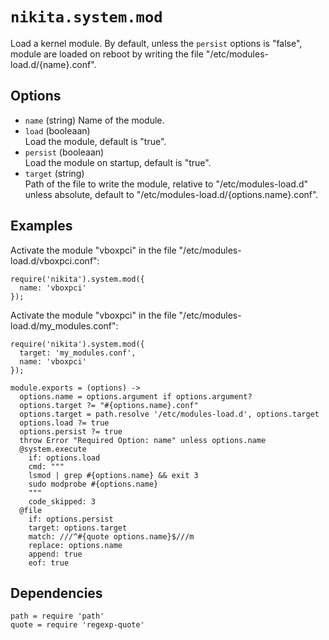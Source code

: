 
# `nikita.system.mod`

Load a kernel module. By default, unless the `persist` options is "false",
module are loaded on reboot by writing the file "/etc/modules-load.d/{name}.conf".

## Options

*   `name` (string)
    Name of the module.
*   `load` (booleaan)   
    Load the module, default is "true".
*   `persist` (booleaan)   
    Load the module on startup, default is "true".
*   `target` (string)   
    Path of the file to write the module, relative to "/etc/modules-load.d"
    unless absolute, default to "/etc/modules-load.d/{options.name}.conf".

## Examples

Activate the module "vboxpci" in the file "/etc/modules-load.d/vboxpci.conf":

```
require('nikita').system.mod({
  name: 'vboxpci'
});
```

Activate the module "vboxpci" in the file "/etc/modules-load.d/my_modules.conf":

```
require('nikita').system.mod({
  target: 'my_modules.conf',
  name: 'vboxpci'
});
```

    module.exports = (options) ->
      options.name = options.argument if options.argument?
      options.target ?= "#{options.name}.conf"
      options.target = path.resolve '/etc/modules-load.d', options.target
      options.load ?= true
      options.persist ?= true
      throw Error "Required Option: name" unless options.name
      @system.execute
        if: options.load
        cmd: """
        lsmod | grep #{options.name} && exit 3
        sudo modprobe #{options.name}
        """
        code_skipped: 3
      @file
        if: options.persist
        target: options.target
        match: ///^#{quote options.name}$///m
        replace: options.name
        append: true
        eof: true

## Dependencies

    path = require 'path'
    quote = require 'regexp-quote'
